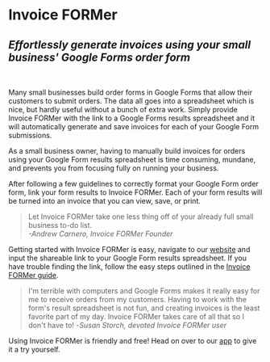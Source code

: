 # **Invoice FORMer** #

## *Effortlessly generate invoices using your small business' Google Forms order form* ##

<br>

Many small businesses build order forms in Google Forms that allow their customers to submit orders. The data all goes into a spreadsheet which is nice, but hardly useful without a bunch of extra work. Simply provide Invoice FORMer with the link to a Google Forms results spreadsheet and it will automatically generate and save invoices for each of your Google Form submissions.

As a small business owner, having to manually build invoices for orders using your Google Form results spreadsheet is time consuming, mundane, and prevents you from focusing fully on running your business.

After following a few guidelines to correctly format your Google Form order form, link your form results to Invoice FORMer. Each of your form results will be turned into an invoice that you can view, save, or print.

>Let Invoice FORMer take one less thing off of your already full small business to-do list.  \
> *-Andrew Carnero, Invoice FORMer Founder*

Getting started with Invoice FORMer is easy, navigate to our [website][website] and input the shareable link to your Google Form results spreadsheet. If you have trouble finding the link, follow the easy steps outlined in the [Invoice FORMer guide][website].

> I'm terrible with computers and Google Forms makes it really easy for me to receive orders from my customers. Having to work with the form's result spreadsheet is not fun, and creating invoices is the least favorite part of my day. Invoice FORMer takes care of all that so I don't have to!
> -*Susan Storch, devoted Invoice FORMer user*

Using Invoice FORMer is friendly and free! Head on over to our [app][website] to give it a try yourself.

[website]:link